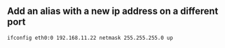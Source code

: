## Add an alias with a new ip address on a different port
```
ifconfig eth0:0 192.168.11.22 netmask 255.255.255.0 up
```
